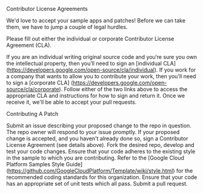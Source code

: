 Contributor License Agreements

We'd love to accept your sample apps and patches! Before we can take them, we have to jump a couple of legal hurdles.

Please fill out either the individual or corporate Contributor License Agreement (CLA).

If you are an individual writing original source code and you‘re sure you own the intellectual property, then you’ll need to sign an [individual CLA] (https://developers.google.com/open-source/cla/individual).
If you work for a company that wants to allow you to contribute your work, then you'll need to sign a [corporate CLA] (https://developers.google.com/open-source/cla/corporate).
Follow either of the two links above to access the appropriate CLA and instructions for how to sign and return it. Once we receive it, we'll be able to accept your pull requests.

Contributing A Patch

Submit an issue describing your proposed change to the repo in question.
The repo owner will respond to your issue promptly.
If your proposed change is accepted, and you haven't already done so, sign a Contributor License Agreement (see details above).
Fork the desired repo, develop and test your code changes.
Ensure that your code adheres to the existing style in the sample to which you are contributing. Refer to the [Google Cloud Platform Samples Style Guide] (https://github.com/GoogleCloudPlatform/Template/wiki/style.html) for the recommended coding standards for this organization.
Ensure that your code has an appropriate set of unit tests which all pass.
Submit a pull request.
